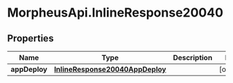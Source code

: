 # MorpheusApi.InlineResponse20040

## Properties

Name | Type | Description | Notes
------------ | ------------- | ------------- | -------------
**appDeploy** | [**InlineResponse20040AppDeploy**](InlineResponse20040AppDeploy.md) |  | [optional] 


